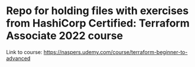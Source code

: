 # Repo for holding files with exercises from HashiCorp Certified: Terraform Associate 2022 course

Link to course: https://naspers.udemy.com/course/terraform-beginner-to-advanced

